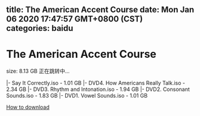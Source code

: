 
title: The American Accent Course
date: Mon Jan 06 2020 17:47:57 GMT+0800 (CST)    
categories: baidu
---

# The American Accent Course
size: 8.13 GB
 正在跳转中...
 
|- Say It Correctly.iso - 1.01 GB
|- DVD4. How Americans Really Talk.iso - 2.34 GB
|- DVD3. Rhythm and Intonation.iso - 1.94 GB
|- DVD2. Consonant Sounds.iso - 1.83 GB
|- DVD1. Vowel Sounds.iso - 1.01 GB

[How to download](https://bpcam.bemobtrk.com/go/2ceec3aa-1ca2-46d6-b9ff-aaa5c184517c?jno=2186)